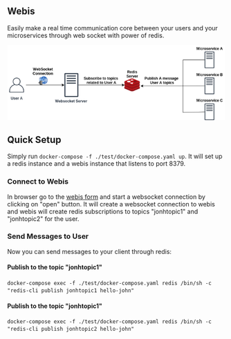 ## Webis

Easily make a real time communication core between your users and your microservices through web socket with power of redis.

![alt text](https://github.com/mammadmodi/webis/blob/master/architecture.png?raw=true)

## Quick Setup

Simply run ```docker-compose -f ./test/docker-compose.yaml up```.
It will set up a redis instance and a webis instance that listens to port 8379.

### Connect to Webis
In browser go to the [webis form](http://127.0.0.1:8379/socket/form?username=john&topics=jonhtopic1,johntopic2) and
start a websocket connection by clicking on "open" button.
It will create a websocket connection to webis and webis will create redis subscriptions to topics "jonhtopic1" and "jonhtopic2"
for the user.

### Send Messages to User
Now you can send messages to your client through redis:

#### Publish to the topic "jonhtopic1"

```docker-compose exec -f ./test/docker-compose.yaml redis /bin/sh -c "redis-cli publish jonhtopic1 hello-john"```

#### Publish to the topic "jonhtopic1"

```docker-compose exec -f ./test/docker-compose.yaml redis /bin/sh -c "redis-cli publish jonhtopic2 hello-john"```
